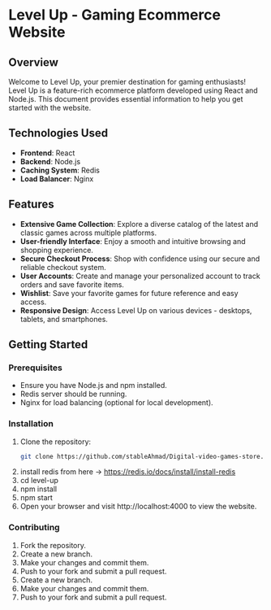 # Level Up - Gaming Ecommerce Website

## Overview

Welcome to Level Up, your premier destination for gaming enthusiasts! Level Up is a feature-rich ecommerce platform developed using React and Node.js. This document provides essential information to help you get started with the website.

## Technologies Used

- **Frontend**: React
- **Backend**: Node.js
- **Caching System**: Redis
- **Load Balancer**: Nginx

## Features

- **Extensive Game Collection**: Explore a diverse catalog of the latest and classic games across multiple platforms.
- **User-friendly Interface**: Enjoy a smooth and intuitive browsing and shopping experience.
- **Secure Checkout Process**: Shop with confidence using our secure and reliable checkout system.
- **User Accounts**: Create and manage your personalized account to track orders and save favorite items.
- **Wishlist**: Save your favorite games for future reference and easy access.
- **Responsive Design**: Access Level Up on various devices - desktops, tablets, and smartphones.

## Getting Started

### Prerequisites

- Ensure you have Node.js and npm installed.
- Redis server should be running.
- Nginx for load balancing (optional for local development).

### Installation

1. Clone the repository:
    ```bash
   git clone https://github.com/stableAhmad/Digital-video-games-store.git
    ```
2. install redis from here -> https://redis.io/docs/install/install-redis
3. cd level-up
4. npm install
5. npm start
6. Open your browser and visit http://localhost:4000 to view the website.

### Contributing

1. Fork the repository.
2. Create a new branch.
3. Make your changes and commit them.
4. Push to your fork and submit a pull request.
5. Create a new branch.
6. Make your changes and commit them.
7. Push to your fork and submit a pull request.
